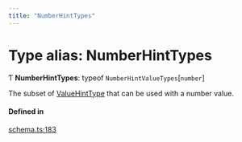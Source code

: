 ```yaml
---
title: "NumberHintTypes"
---
```

# Type alias: NumberHintTypes

Ƭ **NumberHintTypes**: typeof `NumberHintValueTypes`[`number`]

The subset of [ValueHintType](../enums/ValueHintType.md) that can be used with a number value.

#### Defined in

[schema.ts:183](https://github.com/coda/packs-sdk/blob/main/schema.ts#L183)
